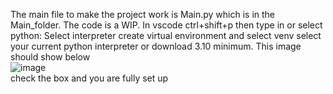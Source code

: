 The main file to make the project work is Main.py which is in the Main_folder. The code is a WIP.
In vscode 
ctrl+shift+p then type in or select python: Select interpreter 
create virtual environment and select venv
select your current python interpreter or download 3.10 minimum.
This image should show below <br>
![image](https://github.com/user-attachments/assets/ae471422-4411-4eda-a4f5-c652ffd6aac4) <br>
check the box and you are fully set up
